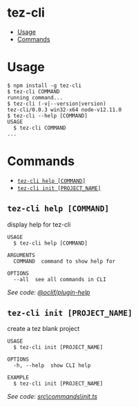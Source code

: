 tez-cli
=======

<!-- toc -->
* [Usage](#usage)
* [Commands](#commands)
<!-- tocstop -->

<!-- tocstop -->
# Usage
<!-- usage -->
```sh-session
$ npm install -g tez-cli
$ tez-cli COMMAND
running command...
$ tez-cli (-v|--version|version)
tez-cli/0.0.3 win32-x64 node-v12.11.0
$ tez-cli --help [COMMAND]
USAGE
  $ tez-cli COMMAND
...
```
<!-- usagestop -->

<!-- usagestop -->

# Commands
<!-- commands -->
* [`tez-cli help [COMMAND]`](#tez-cli-help-command)
* [`tez-cli init [PROJECT_NAME]`](#tez-cli-init-project_name)

## `tez-cli help [COMMAND]`

display help for tez-cli

```
USAGE
  $ tez-cli help [COMMAND]

ARGUMENTS
  COMMAND  command to show help for

OPTIONS
  --all  see all commands in CLI
```

_See code: [@oclif/plugin-help](https://github.com/oclif/plugin-help/blob/v2.2.1/src\commands\help.ts)_

## `tez-cli init [PROJECT_NAME]`

create a tez blank project

```
USAGE
  $ tez-cli init [PROJECT_NAME]

OPTIONS
  -h, --help  show CLI help

EXAMPLE
  $ tez-cli init [PROJECT_NAME]
```

_See code: [src\commands\init.ts](https://github.com/riazXrazor/tez-cli/blob/v0.0.3/src\commands\init.ts)_
<!-- commandsstop -->

<!-- commandsstop -->
